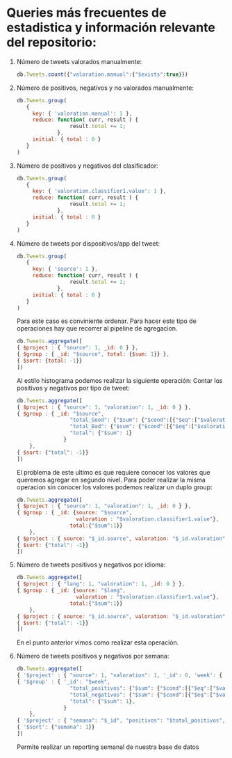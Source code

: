 # Queries más frecuentes de estadistica y información relevante del repositorio:

1. Número de tweets valorados manualmente:
	```javascript
	db.Tweets.count({"valoration.manual":{"$exists":true}})
	```

2. Número de positivos, negativos y no valorados manualmente:
	```javascript
	db.Tweets.group(
	   {
	     key: { 'valoration.manual': 1 },
	     reduce: function( curr, result ) {
	                 result.total += 1;
	             },
	     initial: { total : 0 }
	   }
	)
	```

3. Número de positivos y negativos del clasificador:
	```javascript
	db.Tweets.group(
	   {
	     key: { 'valoration.classifier1.value': 1 },
	     reduce: function( curr, result ) {
	                 result.total += 1;
	             },
	     initial: { total : 0 }
	   }
	)
	```

4. Número de tweets por dispositivos/app del tweet:
	```javascript
	db.Tweets.group(
	   {
	     key: { 'source': 1 },
	     reduce: function( curr, result ) {
	                 result.total += 1;
	             },
	     initial: { total : 0 }
	   }
	)
	```

	Para este caso es conviniente ordenar. Para hacer este tipo de operaciones hay que recorrer al pipeline de agregacion.

	```javascript
	db.Tweets.aggregate([
	{ $project : { "source": 1, _id: 0 } },
	{ $group : { _id: "$source", total: {$sum: 1}} },
	{ $sort: {total: -1}}
	])
	```

	Al estilo histograma podemos realizar la siguiente operación: Contar los positivos y negativos por tipo de tweet:

	```javascript
	db.Tweets.aggregate([
	{ $project : { "source": 1, "valoration": 1, _id: 0 } },
	{ $group : { _id: "$source", 
                     "total_Good": {"$sum": {"$cond":[{"$eq":["$valoration.classifier1.value","positive"]},1,0]}},
                     "total_Bad": {"$sum": {"$cond":[{"$eq":["$valoration.classifier1.value","negative"]},1,0]}},
                     "total": {"$sum": 1}
                   }
        },
	{ $sort: {"total": -1}}
	])
	```

	El problema de este ultimo es que requiere conocer los valores que queremos agregar en segundo nivel. Para poder realizar la misma operacion sin conocer los valores podemos realizar un duplo group:

	```javascript
	db.Tweets.aggregate([
	{ $project : { "source": 1, "valoration": 1, _id: 0 } },
	{ $group : { _id: {source: "$source",
	                   valoration : "$valoration.classifier1.value"},
                     total:{"$sum":1}}
        },
    { $project : { source: "$_id.source", valoration: "$_id.valoration",total: "$total", _id: 0 } },
    { $sort: {"total": -1}}
	])
	```

5. Número de tweets positivos y negativos por idioma:
	
	```javascript
	db.Tweets.aggregate([
	{ $project : { "lang": 1, "valoration": 1, _id: 0 } },
	{ $group : { _id: {source: "$lang",
	                   valoration : "$valoration.classifier1.value"},
                     total:{"$sum":1}}
        },
    { $project : { source: "$_id.source", valoration: "$_id.valoration",total: "$total", _id: 0 } },
    { $sort: {"total": -1}}
	])
	```

	En el punto anterior vimos como realizar esta operación.

6. Número de tweets positivos y negativos por semana:

	```javascript
	db.Tweets.aggregate([
	{ '$project' : { "source": 1, "valoration": 1, '_id': 0, 'week': { '$week': "$created_at" } } },
	{ '$group' : { '_id': "$week", 
	                 "total_positivos": {"$sum": {"$cond":[{"$eq":["$valoration.algoritmo_1.clasificado","positivo"]},1,0]}},
	                 "total_negativos": {"$sum": {"$cond":[{"$eq":["$valoration.algoritmo_1.clasificado","negativo"]},1,0]}},
	                 "total": {"$sum": 1},
	               }
	    },
	{ '$project' : { "semana": "$_id", "positivos": "$total_positivos", "negativos":"$total_negativos", "total":"$total","por_valorar":{'$subtract':["$total",{'$add':["$total_positivos", "$total_negativos"]}]} } },
	{ '$sort': {"semana": 1}}
	])
	```

	Permite realizar un reporting semanal de nuestra base de datos